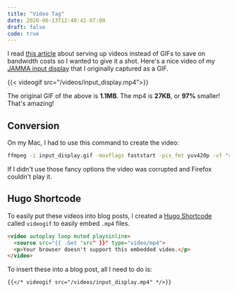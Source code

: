 ```yaml
---
title: "Video Tag"
date: 2020-06-13T12:40:42-07:00
draft: false
code: true
---
```


I read [this article](https://www.dannyguo.com/blog/serve-videos-instead-of-gifs/) about serving up videos instead of GIFs to save on bandwidth costs so I wanted to give it a shot. Here's a nice video of my [JAMMA input display](/posts/jamma-input-display/) that I originally captured as a GIF.

{{< videogif src="/videos/input_display.mp4">}}

The original GIF of the above is **1.1MB**. The mp4 is **27KB**, or **97%** smaller! That's amazing!

## Conversion

On my Mac, I had to use this command to create the video:

```bash
ffmpeg -i input_display.gif -movflags faststart -pix_fmt yuv420p -vf "scale=trunc(iw/2)*2:trunc(ih/2)*2" input_display.mp4
```

If I didn't use those fancy options the video was corrupted and Firefox couldn't play it.

## Hugo Shortcode

To easily put these videos into blog posts, I created a [Hugo Shortcode](https://gohugo.io/content-management/shortcodes/) called `videogif` to easily embed `.mp4` files.

```html
<video autoplay loop muted playsinline>
  <source src="{{ .Get "src" }}" type="video/mp4">
  <p>Your browser doesn't support this embedded video.</p>
</video>
```

To insert these into a blog post, all I need to do is:

```text
{{</* videogif src="/videos/input_display.mp4" */>}}
```
